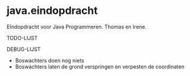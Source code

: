 java.eindopdracht
=================

EIndopdracht voor Java Programmeren. Thomas en Irene.

TODO-LIJST

DEBUG-LIJST

- Boswachters doen nog niets
- Boswachters laten de grond verspringen en verpesten de coordinaten
